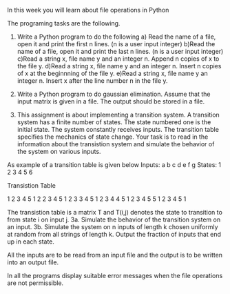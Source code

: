 
In this week you will learn about file operations in Python

The programing tasks are the following.

1. Write a Python program to do the following
   a) Read the name of a file, open it and print  the first n lines.
   (n is a user input integer)
   b)Read the name of a file, open it and print  the last n lines.
   (n is a user input integer)
   c)Read a string x,  file name y and an integer n. Append  n copies of x to
     the file y.
   d)Read a string x,  file name y and an integer n. Insert  n copies of x  at the beginnning of the file y.
   e)Read a string x,  file name y  an integer n. Insert  x  after the line number n in the file y.

2. Write a Python program to do gaussian elimination. Assume that the input matrix is given in a file. The output should be stored in a file.


3. This  assignment is about implementing a transition system. A transition system has a finite number of states. The state numbered one is the initial state.
  The system constantly receives inputs. The transition table specifies the mechanics of state change.  Your task is to read in the information about the transistion
  system and simulate the behavior of the system on various inputs.

As example of a transition table is given below
Inputs:    a b c d e f g
States:    1 2 3 4 5 6

Transistion Table

  1 2 3 4 5 1 2
  2 3 4 5 1 2 3
  3 4 5 1 2 3 4
  4 5 1 2 3 4 5
  5 1 2 3 4 5 1

The transistion table is a matrix T  and T(i,j) denotes the state to transition to from state i on input j.
 3a. Simulate the behavior of the transition system on an input.
 3b. Simulate the system on n inputs of length k chosen uniformly at random from all strings of length k. Output the fraction of inputs that end up in each state.

All the inputs are to be read from an input file and the output is to be written into an output file.




In all the programs display suitable error messages when the file operations are not permissible.
     
